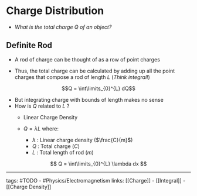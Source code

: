 # Charge Distribution
- *What is the total charge $Q$ of an object?*

## Definite Rod
- A rod of charge can be thought of as a row of point charges

- Thus, the total charge can be calculated by adding up all the point charges that compose a rod of length $L$ (*Think integral!*)

$$Q = \int\limits_{0}^{L} dQ$$

- But integrating charge with bounds of length makes no sense
- How is $Q$ related to $L$ ?
	- Linear Charge Density 

	- $Q = \lambda L$ where:
		- $\lambda$ : Linear charge density ($\frac{C}{m}$)
		- $Q$ : Total charge ($C$)
		- $L$ : Total length of rod ($m$)

$$ Q = \int\limits_{0}^{L} \lambda dx $$

---
tags: #TODO - #Physics/Electromagnetism 
links: [[Charge]] - [[Integral]] - [[Charge Density]]